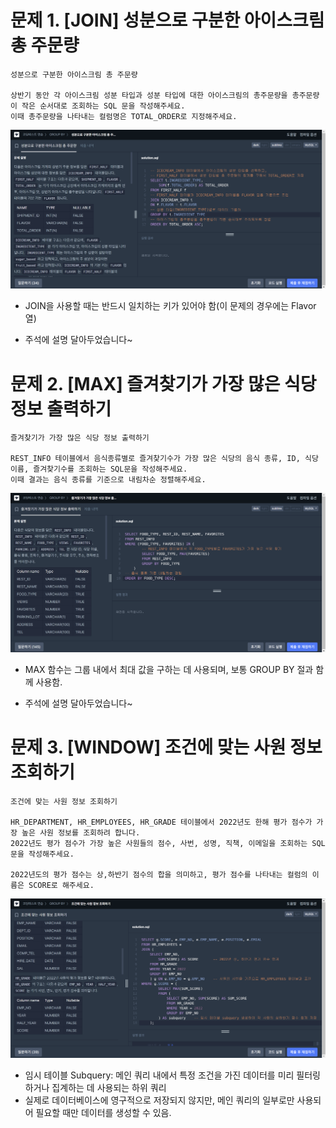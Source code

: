# 문제 1. [JOIN] 성분으로 구분한 아이스크림 총 주문량

```
성분으로 구분한 아이스크림 총 주문량

상반기 동안 각 아이스크림 성분 타입과 성분 타입에 대한 아이스크림의 총주문량을 총주문량이 작은 순서대로 조회하는 SQL 문을 작성해주세요.
이때 총주문량을 나타내는 컬럼명은 TOTAL_ORDER로 지정해주세요.
```

![](https://github.com/bird-one-00/sql_til/blob/main/SQL/img/%EC%8A%A4%ED%81%AC%EB%A6%B0%EC%83%B7%202024-11-05%20193739.png)

- JOIN을 사용할 때는 반드시 일치하는 키가 있어야 함(이 문제의 경우에는 Flavor 열)

- 주석에 설명 달아두었습니다~

# 문제 2. [MAX] 즐겨찾기가 가장 많은 식당 정보 출력하기

```
즐겨찾기가 가장 많은 식당 정보 출력하기

REST_INFO 테이블에서 음식종류별로 즐겨찾기수가 가장 많은 식당의 음식 종류, ID, 식당 이름, 즐겨찾기수를 조회하는 SQL문을 작성해주세요.
이때 결과는 음식 종류를 기준으로 내림차순 정렬해주세요.
```

![](https://github.com/bird-one-00/sql_til/blob/main/SQL/img/%EC%8A%A4%ED%81%AC%EB%A6%B0%EC%83%B7%202024-11-05%20194344.png)

- MAX 함수는 그룹 내에서 최대 값을 구하는 데 사용되며, 보통 GROUP BY 절과 함께 사용함.

- 주석에 설명 달아두었습니다~

# 문제 3. [WINDOW] 조건에 맞는 사원 정보 조회하기

```
조건에 맞는 사원 정보 조회하기

HR_DEPARTMENT, HR_EMPLOYEES, HR_GRADE 테이블에서 2022년도 한해 평가 점수가 가장 높은 사원 정보를 조회하려 합니다.
2022년도 평가 점수가 가장 높은 사원들의 점수, 사번, 성명, 직책, 이메일을 조회하는 SQL문을 작성해주세요.

2022년도의 평가 점수는 상,하반기 점수의 합을 의미하고, 평가 점수를 나타내는 컬럼의 이름은 SCORE로 해주세요.
```

![](https://github.com/bird-one-00/sql_til/blob/main/SQL/img/%EC%8A%A4%ED%81%AC%EB%A6%B0%EC%83%B7%202024-11-05%20195720.png)

- 임시 테이블 Subquery: 메인 쿼리 내에서 특정 조건을 가진 데이터를 미리 필터링하거나 집계하는 데 사용되는 하위 쿼리
- 실제로 데이터베이스에 영구적으로 저장되지 않지만, 메인 쿼리의 일부로만 사용되어 필요할 때만 데이터를 생성할 수 있음.